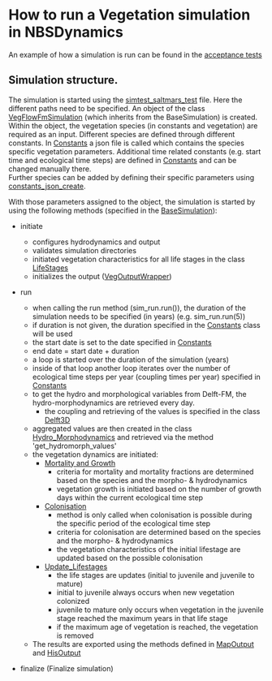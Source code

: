 # How to run a Vegetation simulation in NBSDynamics

An example of how a simulation is run can be found in the [acceptance tests](../../test/test_acceptance.py#TestAcceptance::test_given_veg_case_runs)

## Simulation structure.

The simulation is started using the [simtest_saltmars_test](../../test/test_data/simtest_saltmarsh_test.py) file. 
Here the different paths need to be specified. 
An object of the class [VegFlowFmSimulation](../../reference/simulation/vegetation_simulation/#src.biota_models.vegetation.simulation.veg_delft3d_simulation) (which inherits from the BaseSimulation) is created. 
Within the object, the vegetation species (in constants and vegetation) are required as an input. 
Different species are defined through different constants. 
In [Constants](../../reference/common/common/#src.biota_models.vegetation.model.veg_constants) a json file is called which contains the species specific vegetation parameters. 
Additional time related constants (e.g. start time and ecological time steps) are defined in [Constants](../../src/core/common/common/#src.biota_models.vegetation.model.veg_constants) and can be changed manually there.  
Further species can be added by defining their specific parameters using [constants_json_create](../../src/core/common/common/#src.biota_models.vegetation.model.constants_json_create).

With those parameters assigned to the object, the simulation is started by using the following methods (specified in the [BaseSimulation](../../reference/simulation/vegetation_simulation/#src.biota_models.vegetation.simulation.veg_base_simulation)):

* initiate
  * configures hydrodynamics and output
  * validates simulation directories 
  * initiated vegetation characteristics for all life stages in the class [LifeStages](../../reference/vegetation/vegetation_model/#src.biota_models.vegetation.model.veg_lifestages)
  * initializes the output ([VegOutputWrapper](../../reference/output/vegetation_output/#src.biota_models.vegetation.output.veg_output_wrapper))

* run
  * when calling the run method (sim_run.run()), the duration of the simulation needs to be specified (in years) (e.g. sim_run.run(5))
  * if duration is not given, the duration specified in the [Constants](../../reference/common/common/#src.biota_models.vegetation.model.veg_constants) class will be used 
  * the start date is set to the date specified in [Constants](../../reference/common/common/#src.biota_models.vegetation.model.veg_constants)
  * end date = start date + duration 
  * a loop is started over the duration of the simulation (years)
  * inside of that loop another loop iterates over the number of ecological time steps per year (coupling times per year) specified in [Constants](../../reference/common/common/#src.biota_models.vegetation.model.veg_constants)
  * to get the hydro and morphological variables from Delft-FM, the hydro-morphodynamics are retrieved every day.
    * the coupling and retrieving of the values is specified in the class [Delft3D](.../../reference/hydrodynamics/hydromodels/#delft3d)
  * aggregated values are then created in the class [Hydro_Morphodynamics](../../reference/bio_process/vegetation_processes/#src.biota_models.vegetation.bio_process.veg_hydro_morphodynamics) and retrieved via the method 'get_hydromorph_values'
  * the vegetation dynamics are initiated: 
    * [Mortality and Growth](../../reference/bio_process/vegetation_processes/#src.biota_models.vegetation.bio_process.veg_mortality)
      * criteria for mortality and mortality fractions are determined based on the species and the morpho- &  hydrodynamics 
      * vegetation growth is initiated based on the number of growth days within the current ecological time step
    * [Colonisation](../../reference/bio_process/vegetation_processes/#src.biota_models.vegetation.bio_process.veg_colonisation)
      * method is only called when colonisation is possible during the specific period of the ecological time step 
      * criteria for colonisation are determined based on the species and the morpho- &  hydrodynamics
      * the vegetation characteristics of the initial lifestage are updated based on the possible colonisation
    * [Update_Lifestages](../../reference/vegetation/vegetation_model/#src.biota_models.vegetation.model.veg_model)
      * the life stages are updates (initial to juvenile and juvenile to mature)
      * initial to juvenile always occurs when new vegetation colonized 
      * juvenile to mature only occurs when vegetation in the juvenile stage reached the maximum years in that life stage
      * if the maximum age of vegetation is reached, the vegetation is removed
  * The results are exported using the methods defined in [MapOutput](../../reference/output/vegetation_output/#src.biota_models.vegetation.output.veg_output_model) and [HisOutput](../../reference/output/vegetation_output/#src.biota_models.vegetation.output.veg_output_model)

* finalize (Finalize simulation)
